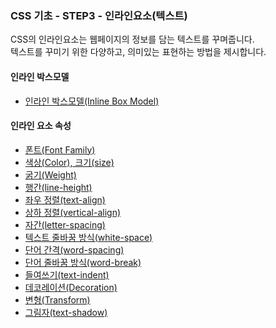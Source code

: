 ### CSS 기초 - STEP3 - 인라인요소(텍스트)

CSS의 인라인요소는 웹페이지의 정보를 담는 텍스트를 꾸며줍니다.  
텍스트를 꾸미기 위한 다양하고, 의미있는 표현하는 방법을 제시합니다.   

#### 인라인 박스모델
- [인라인 박스모델(Inline Box Model)](../step3/01_inline_boxmodel.md)

#### 인라인 요소 속성
- [폰트(Font Family)](../step3/02_family.md)
- [색상(Color), 크기(size)](../step3/03_color_size.md)
- [굵기(Weight)](../step3/04_weight.md)
- [행간(line-height)](../step3/05_lineheight.md)
- [좌우 정렬(text-align)](../step3/06_text_align.md)
- [상하 정렬(vertical-align)](../step3/07_vertical_align.md)
- [자간(letter-spacing)](../step3/08_letterspacing.md)
- [텍스트 줄바꿈 방식(white-space)](../step3/09_whitespace.md)
- [단어 간격(word-spacing)](../step3/10_wordspacing.md)
- [단어 줄바꿈 방식(word-break)](../step3/11_wordbreak.md)
- [들여쓰기(text-indent)](../step3/12_indent.md)
- [데코레이션(Decoration)](../step3/13_decoration.md)
- [변형(Transform)](../step3/14_transform.md)
- [그림자(text-shadow)](../step3/15_shadow.md)